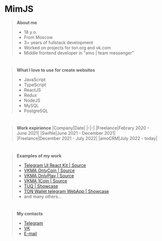 # MimJS

> **About me**
> - 18 y.o.
> - From Moscow
> - 3+ years of fullstack development
> - Worked on projects for ton.org and vk.com
> - Middle frontend developer in "amo | team messenger"
#
> **What I love to use for create websites**
> - JavaScript
> - TypeScript
> - ReactJS
> - Redux
> - NodeJS
> - MySQL
> - PostgreSQL
#
> **Work expirience**
> |Company|Date|
> |-|-|
> |Freelance|Febrary 2020 - June 2021|
> |Swiftle|June 2021 - December 2021|
> |Freelance|December 2021 - July 2022|
> |amoCRM|July 2022 - today|
#
> **Examples of my work**
> - [Telegram UI React Kit | Source](https://github.com/astralyxdev/twa-ui)
> - [VKMA OnlyCoin | Source](https://github.com/MimJS/onlyCoin)
> - [VKMA OnlyPlay | Source](https://github.com/MimJS/onlyPlay)
> - [VKMA 1Coin | Source](https://github.com/MimJS/1coin-front-ishod)
> - [TUQ | Showcase](https://tuq.im/tuq)
> - [TON Wallet telegram WebApp | Showcase](https://xJetSwapBot.t.me)
> - and many others...
#
> **My contacts**
> - [Telegram](https://mikm_dev.t.me)
> - [VK](https://vk.com/mimjs)
> - [E-mail](mailto://mikhailmateevskiy@gmail.com)

